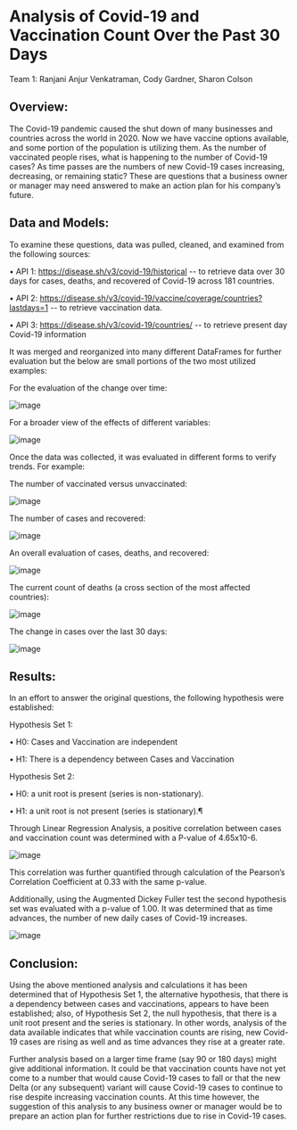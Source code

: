 # Analysis of Covid-19 and Vaccination Count Over the Past 30 Days

Team 1: Ranjani Anjur Venkatraman, Cody Gardner, Sharon Colson

## Overview: 
  The Covid-19 pandemic caused the shut down of many businesses and countries across the world in 2020. Now we have vaccine options available, and some portion of the population is utilizing them. As the number of vaccinated people rises, what is happening to the number of Covid-19 cases? As time passes are the numbers of new Covid-19 cases increasing, decreasing, or remaining static?
	These are questions that a business owner or manager may need answered to make an action plan for his company’s future. 

## Data and Models:
  To examine these questions, data was pulled, cleaned, and examined from the following sources:

•	API 1: https://disease.sh/v3/covid-19/historical -- to retrieve data over 30 days for cases, deaths, and recovered of Covid-19 across 181 countries.

•	API 2: https://disease.sh/v3/covid-19/vaccine/coverage/countries?lastdays=1 -- to retrieve vaccination data.

•	API 3: https://disease.sh/v3/covid-19/countries/ -- to retrieve present day Covid-19 information 

  It was merged and reorganized into many different DataFrames for further evaluation but the below are small portions of the two most utilized examples:

  For the evaluation of the change over time:
  
   ![image](https://user-images.githubusercontent.com/83737584/127934978-471a07bc-8367-4558-aa5d-72ec38f6c98f.png)


  For a broader view of the effects of different variables:
  
   ![image](https://user-images.githubusercontent.com/83737584/127934994-bab5ff26-d48f-4624-9cdc-919dce21a1e8.png)


  Once the data was collected, it was evaluated in different forms to verify trends. For example:

  The number of vaccinated versus unvaccinated:

![image](https://user-images.githubusercontent.com/83737584/127935021-e525db1c-a94e-4de0-a0e4-b6ac3c1bbd84.png)

 
 The number of cases and recovered:
 
 ![image](https://user-images.githubusercontent.com/83737584/127935053-249128d6-16a7-489a-85fa-b395f530a5a4.png)

  An overall evaluation of cases, deaths, and recovered:
 
 ![image](https://user-images.githubusercontent.com/83737584/127935082-3cfb242d-b2dd-46dc-a57b-9b8cc546fe21.png)
 
  The current count of deaths (a cross section of the most affected countries):
 
 ![image](https://user-images.githubusercontent.com/83737584/127935106-06752c4d-7ad6-409c-8c3e-cceae8e24dc2.png)

 The change in cases over the last 30 days:
 
 ![image](https://user-images.githubusercontent.com/83737584/127935118-4988c670-ab64-4af9-8c7e-05f01abf022c.png)


## Results:
  In an effort to answer the original questions, the following hypothesis were established:



Hypothesis Set 1:

•	H0: Cases and Vaccination are independent

•	H1: There is a dependency between Cases and Vaccination



Hypothesis Set 2:

•	H0: a unit root is present (series is non-stationary).

•	 H1: a unit root is not present (series is stationary).¶

  Through Linear Regression Analysis, a positive correlation between cases and vaccination count was determined with a P-value of 4.65x10-6. 

![image](https://user-images.githubusercontent.com/83737584/127935141-f812f53f-08cb-45cc-9823-b613952565c5.png)

  This correlation was further quantified through calculation of the Pearson’s Correlation Coefficient at 0.33 with the same p-value. 

  Additionally, using the Augmented Dickey Fuller test the second hypothesis set was evaluated with a p-value of 1.00. It was determined that as time advances, the number of new daily cases of Covid-19 increases. 

![image](https://user-images.githubusercontent.com/83737584/127935165-a4037d59-a16d-4d18-b229-b158c2b8fa1b.png)

## Conclusion:
   Using the above mentioned analysis and calculations it has been determined that of Hypothesis Set 1, the alternative hypothesis, that there is a dependency between cases and vaccinations, appears to have been established; also, of Hypothesis Set 2, the null hypothesis, that there is a unit root present and the series is stationary. In other words, analysis of the data available indicates that while vaccination counts are rising, new Covid-19 cases are rising as well and as time advances they rise at a greater rate. 
	
   Further analysis based on a larger time frame (say 90 or 180 days) might give additional information. It could be that vaccination counts have not yet come to a number that would cause Covid-19 cases to fall or that the new Delta (or any subsequent) variant will cause Covid-19 cases to continue to rise despite increasing vaccination counts. At this time however, the suggestion of this analysis to any business owner or manager would be to prepare an action plan for further restrictions due to rise in Covid-19 cases. 
	


